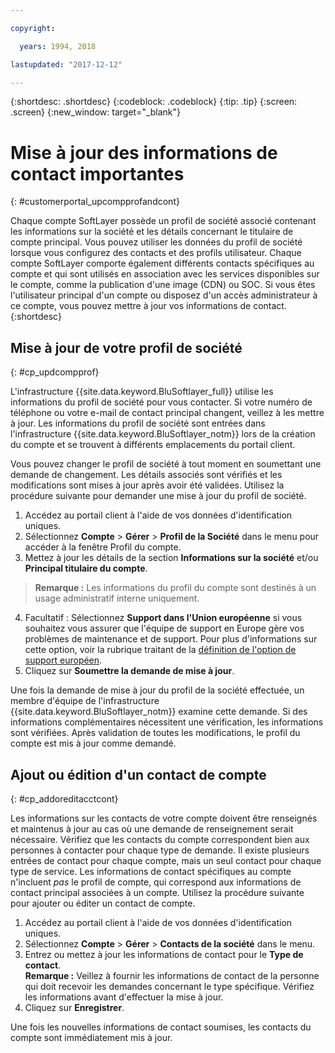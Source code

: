```yaml
---

copyright:

  years: 1994, 2018

lastupdated: "2017-12-12"

---
```


{:shortdesc: .shortdesc}
{:codeblock: .codeblock}
{:tip: .tip}
{:screen: .screen}
{:new_window: target="_blank"}


# Mise à jour des informations de contact importantes
{: #customerportal_upcompprofandcont}

Chaque compte SoftLayer possède un profil de société associé contenant les informations sur la société et les détails concernant le titulaire de compte principal. Vous pouvez utiliser les données du profil de société lorsque vous configurez des contacts et des profils utilisateur. Chaque compte SoftLayer comporte également différents contacts spécifiques au compte et qui sont utilisés en association avec les services disponibles sur le compte, comme la publication d'une image (CDN) ou SOC. Si vous êtes l'utilisateur principal d'un compte ou disposez d'un accès administrateur à ce compte, vous pouvez mettre à jour vos informations de contact.
{:shortdesc}

## Mise à jour de votre profil de société
{: #cp_updcompprof}

L'infrastructure {{site.data.keyword.BluSoftlayer_full}} utilise les informations du profil de société pour vous contacter. Si votre numéro de téléphone ou votre e-mail de contact principal changent, veillez à les mettre à jour. Les informations du profil de société sont entrées dans l'infrastructure {{site.data.keyword.BluSoftlayer_notm}} lors de la création du compte et se trouvent à différents emplacements du portail client.

Vous pouvez changer le profil de société à tout moment en soumettant une demande de changement. Les détails associés sont vérifiés et les modifications sont mises à jour après avoir été validées. Utilisez la procédure suivante pour demander une mise à jour du profil de société.

1. Accédez au portail client à l'aide de vos données d'identification uniques.
2. Sélectionnez **Compte** > **Gérer** > **Profil de la Société** dans le menu pour accéder à la fenêtre Profil du compte.
3. Mettez à jour les détails de la section **Informations sur la société** et/ou **Principal titulaire du compte**.
> **Remarque :** Les informations du profil du compte sont destinés à un usage administratif interne uniquement.
4. Facultatif : Sélectionnez **Support dans l'Union européenne** si vous souhaitez vous assurer que l'équipe de support en Europe gère vos problèmes de maintenance et de support. Pour plus d'informations sur cette option, voir la rubrique traitant de la [définition de l'option de support européen](/docs/customer-portal/cpmanuserprof.html#cp_seteusupported).
5. Cliquez sur **Soumettre la demande de mise à jour**.

Une fois la demande de mise à jour du profil de la société effectuée, un membre d'équipe de l'infrastructure {{site.data.keyword.BluSoftlayer_notm}} examine cette demande. Si des informations complémentaires nécessitent une vérification, les informations sont vérifiées. Après validation de toutes les modifications, le profil du compte est mis à jour comme demandé.

## Ajout ou édition d'un contact de compte
{: #cp_addoreditacctcont}

Les informations sur les contacts de votre compte doivent être renseignés et maintenus à jour au cas où une demande de renseignement serait nécessaire. Vérifiez que les contacts du compte correspondent bien aux personnes à contacter pour chaque type de demande. Il existe plusieurs entrées de contact pour chaque compte, mais un seul contact pour chaque type de service. Les informations de contact spécifiques au compte n'incluent *pas* le profil de compte, qui correspond aux informations de contact principal associées à un compte. Utilisez la procédure suivante pour ajouter ou éditer un contact de compte.

1. Accédez au portail client à l'aide de vos données d'identification uniques.
2. Sélectionnez **Compte** > **Gérer** > **Contacts de la société** dans le menu.
3. Entrez ou mettez à jour les informations de contact pour le **Type de contact**.<br/>**Remarque :** Veillez à fournir les informations de contact de la personne qui doit recevoir les demandes concernant le type spécifique. Vérifiez les informations avant d'effectuer la mise à jour.
4. Cliquez sur **Enregistrer**.

Une fois les nouvelles informations de contact soumises, les contacts du compte sont immédiatement mis à jour.
